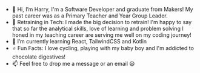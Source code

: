 - 👋 Hi, I’m Harry, I'm a Software Developer and graduate from Makers! My past career was as a Primary Teacher and Year Group Leader.
- 👀 Retraining in Tech: I made the big decision to retrain! I'm happy to say that so far the analytical skills, love of learning and problem solving I honed in my teaching career are serving me well on my coding journey! 
- 🌱 I’m currently learning React, TailwindCSS and Kotlin
- ⭐️ Fun Facts: I love cycling, playing with my baby boy and I'm addicted to chocolate digestives!
- 📫 Feel free to drop me a message or an email 😃


